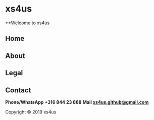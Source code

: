 # xs4us
**Welcome to xs4us
## Home
## About
## Legal
## Contact
**Phone/WhatsApp +316 844 23 888**
**Mail xs4us.github@gmail.com**

Copyright © 2019 xs4us
